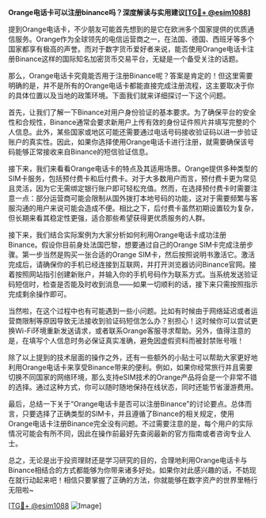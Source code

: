 **Orange电话卡可以注册binance吗？深度解读与实用建议[[TG💪+ @esim1088](https://t.me/s/esim1088)]**

提到Orange电话卡，不少朋友可能首先想到的是它在欧洲多个国家提供的优质通信服务。Orange作为全球领先的电信运营商之一，在法国、德国、西班牙等多个国家都享有极高的声誉。而对于数字货币爱好者来说，能否使用Orange电话卡注册Binance这样的国际知名加密货币交易平台，无疑是一个备受关注的话题。

那么，Orange电话卡究竟能否用于注册Binance呢？答案是肯定的！但这里需要明确的是，并不是所有的Orange电话卡都能直接完成注册流程，这主要取决于你的具体位置以及当地的政策环境。下面我们就来详细探讨一下这个问题。

首先，让我们了解一下Binance对用户身份验证的基本要求。为了确保平台的安全性和合规性，Binance通常会要求新用户上传有效的身份证件照片并填写完整的个人信息。此外，某些国家或地区可能还需要通过电话号码接收验证码以进一步验证账户的真实性。因此，如果你选择使用Orange电话卡进行注册，就需要确保该号码能够正常接收来自Binance的短信验证信息。

接下来，我们来看看Orange电话卡的特点及其适用场景。Orange提供多种类型的SIM卡服务，包括预付费卡和后付费卡。对于大多数用户而言，预付费卡更为常见且灵活，因为它无需绑定银行账户即可轻松充值。然而，在选择预付费卡时需要注意一点：部分运营商可能会限制从国外拨打本地号码的功能，这对于需要频繁与客服沟通的用户来说可能会造成不便。相比之下，后付费卡虽然初期设置较为复杂，但长期来看其稳定性更强，适合那些希望获得更优质服务的人群。

接下来，我们结合实际案例为大家分析如何利用Orange电话卡成功注册Binance。假设你目前身处法国巴黎，想要通过自己的Orange SIM卡完成注册步骤。第一步当然是购买一张合适的Orange SIM卡，然后按照说明书激活它。激活完成后，请确保你的手机已经连接到互联网，并打开浏览器访问Binance官网。接着按照网站指引创建新账户，并输入你的手机号码作为联系方式。当系统发送验证码短信时，检查是否能及时收到消息——如果一切顺利的话，接下来只需按照指示完成剩余操作即可。

当然啦，在这个过程中也有可能遇到一些小问题。比如有时候由于网络延迟或者运营商限制等原因导致无法接收到验证码短信怎么办？别担心！这时候你可以尝试更换Wi-Fi环境重新发送请求，或者联系Orange客服寻求帮助。另外，值得注意的是，在填写个人信息时务必保证真实准确，避免因虚假资料而被封禁账号哦！

除了以上提到的技术层面的操作之外，还有一些额外的小贴士可以帮助大家更好地利用Orange电话卡来享受Binance带来的便利。例如，如果你经常旅行并且需要切换不同国家的网络环境，那么支持eSIM技术的Orange产品将会是一个非常不错的选择。通过这种方式，你可以随时随地保持在线状态，同时还能节省漫游费用。

最后，总结一下关于“Orange电话卡是否可以注册Binance”的讨论要点。总体而言，只要选择了正确类型的SIM卡，并且遵循了Binance的相关规定，使用Orange电话卡注册Binance完全没有问题。不过需要注意的是，每个用户的实际情况可能会有所不同，因此在操作前最好先查阅最新的官方指南或者咨询专业人士。

总之，无论是出于投资理财还是学习研究的目的，合理地利用Orange电话卡与Binance相结合的方式都能够为你带来诸多好处。如果你对此感兴趣的话，不妨现在就行动起来吧！相信只要掌握了正确的方法，你就能够在数字资产的世界里畅行无阻啦~

[[TG💪+ @esim1088](https://t.me/s/esim1088) ![Image](https://i.postimg.cc/4NQfJmqS/Snipaste-2025-05-13-00-14-12.png)]